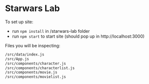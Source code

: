 # Starwars Lab

To set up site:

* run `npm install` in /starwars-lab folder
* run `npm start` to start site (should pop up in http://localhost:3000)


Files you will be inspecting:

```bash
/src/data/index.js
/src/App.js
/src/components/character.js
/src/components/characterlist.js
/src/components/movie.js
/src/components/movielist.js
```
